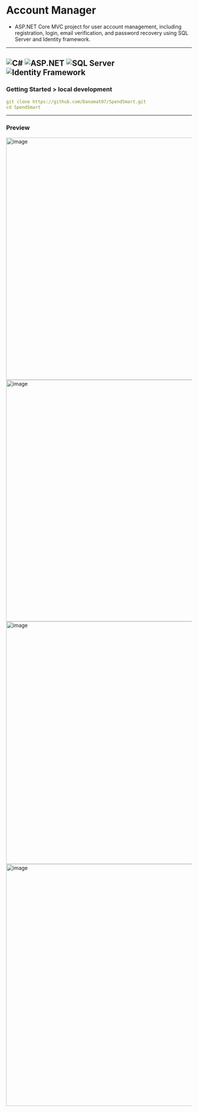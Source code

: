 # Account Manager
- ASP.NET Core MVC project for user account management, including registration, login, email verification, and password recovery using SQL Server and Identity framework.
---
![C#](https://img.shields.io/badge/C%23-239120?style=for-the-badge&logo=csharp&logoColor=white)
![ASP.NET](https://img.shields.io/badge/ASP.NET-512BD4?style=for-the-badge&logo=dotnet&logoColor=white)
![SQL Server](https://img.shields.io/badge/SQL%20Server-CC2927?style=for-the-badge&logo=microsoftsqlserver&logoColor=white)
![Identity Framework](https://img.shields.io/badge/Identity%20Framework-512BD4?style=for-the-badge&logo=dotnet&logoColor=white)
---
### Getting Started > local development
  ```yaml
  git clone https://github.com/Danamat07/SpendSmart.git
  cd SpendSmart
  ```
---
### Preview

<img width="1366" height="656" alt="image" src="https://github.com/user-attachments/assets/c31bf5ab-f955-401b-816b-285e22714a0a" />
<img width="1366" height="654" alt="image" src="https://github.com/user-attachments/assets/ad7a6dfe-b089-41ea-acff-cad63f420c66" />
<img width="1366" height="657" alt="image" src="https://github.com/user-attachments/assets/6885685b-d299-4914-84ab-f87e2dc17edc" />
<img width="1366" height="655" alt="image" src="https://github.com/user-attachments/assets/926d1f64-64a2-4021-b817-348ff3567f32" />

